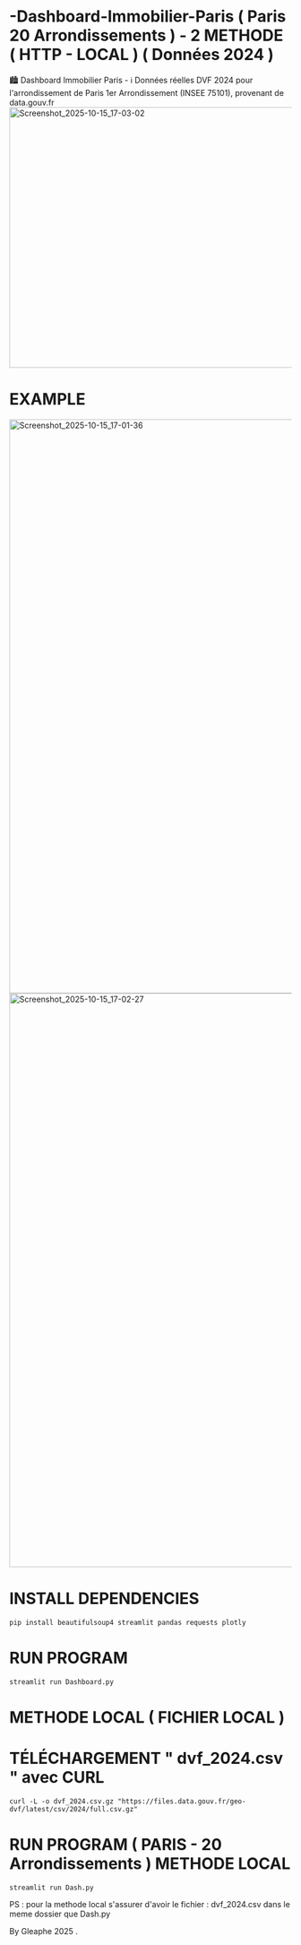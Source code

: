 # -Dashboard-Immobilier-Paris ( Paris 20 Arrondissements ) - 2 METHODE ( HTTP - LOCAL ) ( Données 2024 )
🏙️ Dashboard Immobilier Paris - ℹ️ Données réelles DVF 2024 pour l'arrondissement de Paris 1er Arrondissement (INSEE 75101), provenant de data.gouv.fr
<img width="662" height="465" alt="Screenshot_2025-10-15_17-03-02" src="https://github.com/user-attachments/assets/91f77272-c666-457f-b3f8-f53cc18071da" />

# EXAMPLE
<img width="1280" height="1024" alt="Screenshot_2025-10-15_17-01-36" src="https://github.com/user-attachments/assets/068c3b00-f5a6-41df-977a-2d9d1fc00f51" />
<img width="1280" height="1024" alt="Screenshot_2025-10-15_17-02-27" src="https://github.com/user-attachments/assets/0daf23ba-cfb1-4a5f-a3d6-7dd60077e7bd" />

# INSTALL DEPENDENCIES 

    pip install beautifulsoup4 streamlit pandas requests plotly

# RUN PROGRAM

    streamlit run Dashboard.py

# METHODE LOCAL ( FICHIER LOCAL )


# TÉLÉCHARGEMENT " dvf_2024.csv " avec CURL 

    curl -L -o dvf_2024.csv.gz "https://files.data.gouv.fr/geo-dvf/latest/csv/2024/full.csv.gz"

# RUN PROGRAM ( PARIS - 20 Arrondissements ) METHODE LOCAL

    streamlit run Dash.py

PS : pour la methode local s'assurer d'avoir le fichier : dvf_2024.csv dans le meme dossier que Dash.py 



By Gleaphe 2025 .
